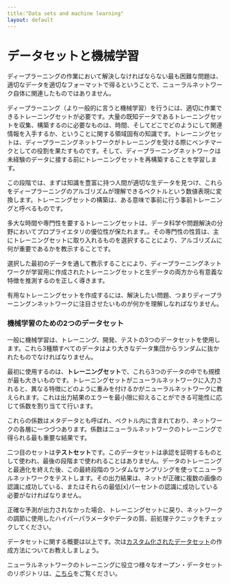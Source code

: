 ```yaml
---
title:"Data sets and machine learning"
layout: default
---
```


# データセットと機械学習

ディープラーニングの作業において解決しなければならない最も困難な問題は、適切なデータを適切なフォーマットで得るということで、ニューラルネットワーク自体に関連したものではありません。 

ディープラーニング（より一般的に言うと機械学習）を行うには、適切に作業できるトレーニングセットが必要です。大量の既知データであるトレーニングセットを収集、構築するのに必要なものは、時間、そしてどこでどのようにして関連情報を入手するか、ということに関する領域固有の知識です。トレーニングセットは、ディープラーニングネットワークがトレーニングを受ける際にベンチマークとしての役割を果たすものです。そして、ディープラーニングネットワークは未経験のデータに接する前にトレーニングセットを再構築することを学習します。

この段階では、まずは知識を豊富に持つ人間が適切な生データを見つけ、これらをディープラーニングのアルゴリズムが理解できるベクトルという数値表現に変換します。トレーニングセットの構築は、ある意味で事前に行う事前トレーニングと呼べるものです。 

多大な時間や専門性を要するトレーニングセットは、データ科学や問題解決の分野においてプロプライエタリの優位性が保たれます。。その専門性の性質は、主にトレーニングセットに取り入れるものを選択することにより、アルゴリズムに何が重要であるかを教示することです。 

選択した最初のデータを通して教示することにより、ディープラーニングネットワークが学習用に作成されたトレーニングセットと生データの両方から有意義な特徴を推測するのを正しく導きます。

有用なトレーニングセットを作成するには、解決したい問題、つまりディープラーニングンネットワークに注目させたいものが何かを理解しなればなりません。 

### 機械学習のための2つのデータセット

一般に機械学習は、トレーニング、開発、テストの3つのデータセットを使用します。これら3種類すべてのデータはより大きなデータ集団からランダムに抜かれたものでなければなりません。

最初に使用するのは、**トレーニングセット**で、これら3つのデータの中でも規模が最も大きいものです。トレーニングセットがニューラルネットワークに入力されると、異なる特徴にどのように重みを付けるかがニューラルネットワークに教えられます。これは出力結果のエラーを最小限に抑えることができる可能性に応じて係数を割り当てて行います。

これらの係数はメタデータとも呼ばれ、ベクトル内に含まれており、ネットワークの各層に一つづつあります。係数はニューラルネットワークのトレーニングで得られる最も重要な結果です。

二つ目のセットは**テストセット**です。このデータセットは承認を証明するものとして使われ、最後の段階まで使われることはありません。データのトレーニングと最適化を終えた後、この最終段階のランダムなサンプリングを使ってニューラルネットワークをテストします。その出力結果は、ネットが正確に複数の画像の認識に成功している、またはそれらの最低[x]パーセントの認識に成功している必要がなければなりません。

正確な予測が出力されなかった場合、トレーニングセットに戻り、ネットワークの調節に使用したハイパーパラメータやデータの質、前処理テクニックをチェックしてください。 

データセットに関する概要は以上です。次は[カスタム化されたデータセット](./customdatasets.html)の作成方法についてお教えしましょう。

ニューラルネットワークのトレーニングに役立つ様々なオープン・データセットのリポジトリは、[こちら](./opendata)をご覧ください。 
